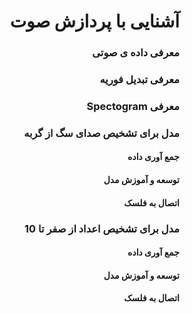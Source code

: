 <div dir="rtl" align='right'>

# آشنایی با پردازش صوت
### معرفی داده ی صوتی
### معرفی تبدیل فوریه
### معرفی Spectogram
### مدل برای تشخیص صدای سگ از گربه
#### جمع آوری داده
#### توسعه و آموزش مدل
#### اتصال به فلسک
### مدل برای تشخیص اعداد از صفر تا 10
#### جمع آوری داده
#### توسعه و آموزش مدل
#### اتصال به فلسک
